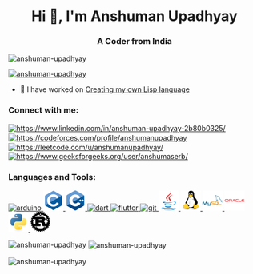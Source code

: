 <h1 align="center">Hi 👋, I'm Anshuman Upadhyay</h1>
<h3 align="center">A Coder from India</h3>

<p align="left"> <img src="https://komarev.com/ghpvc/?username=anshuman-upadhyay&label=Profile%20views&color=0e75b6&style=flat" alt="anshuman-upadhyay" /> </p>

<p align="left"> <a href="https://github.com/ryo-ma/github-profile-trophy"><img src="https://github-profile-trophy.vercel.app/?username=anshuman-upadhyay" alt="anshuman-upadhyay" /></a> </p>

- 🔭 I have worked on [Creating my own Lisp language](https://github.com/anshuman-upadhyay/new_language)

<h3 align="left">Connect with me:</h3>
<p align="left">
<a href="https://linkedin.com/in/https://www.linkedin.com/in/anshuman-upadhyay-2b80b0325/" target="blank"><img align="center" src="https://raw.githubusercontent.com/rahuldkjain/github-profile-readme-generator/master/src/images/icons/Social/linked-in-alt.svg" alt="https://www.linkedin.com/in/anshuman-upadhyay-2b80b0325/" height="30" width="40" /></a>
<a href="https://codeforces.com/profile/https://codeforces.com/profile/anshumanupadhyay" target="blank"><img align="center" src="https://raw.githubusercontent.com/rahuldkjain/github-profile-readme-generator/master/src/images/icons/Social/codeforces.svg" alt="https://codeforces.com/profile/anshumanupadhyay" height="30" width="40" /></a>
<a href="https://www.leetcode.com/https://leetcode.com/u/anshumanupadhyay/" target="blank"><img align="center" src="https://raw.githubusercontent.com/rahuldkjain/github-profile-readme-generator/master/src/images/icons/Social/leet-code.svg" alt="https://leetcode.com/u/anshumanupadhyay/" height="30" width="40" /></a>
<a href="https://auth.geeksforgeeks.org/user/https://www.geeksforgeeks.org/user/anshumaserb/" target="blank"><img align="center" src="https://raw.githubusercontent.com/rahuldkjain/github-profile-readme-generator/master/src/images/icons/Social/geeks-for-geeks.svg" alt="https://www.geeksforgeeks.org/user/anshumaserb/" height="30" width="40" /></a>
</p>

<h3 align="left">Languages and Tools:</h3>
<p align="left"> <a href="https://www.arduino.cc/" target="_blank" rel="noreferrer"> <img src="https://cdn.worldvectorlogo.com/logos/arduino-1.svg" alt="arduino" width="40" height="40"/> </a> <a href="https://www.cprogramming.com/" target="_blank" rel="noreferrer"> <img src="https://raw.githubusercontent.com/devicons/devicon/master/icons/c/c-original.svg" alt="c" width="40" height="40"/> </a> <a href="https://www.w3schools.com/cpp/" target="_blank" rel="noreferrer"> <img src="https://raw.githubusercontent.com/devicons/devicon/master/icons/cplusplus/cplusplus-original.svg" alt="cplusplus" width="40" height="40"/> </a> <a href="https://dart.dev" target="_blank" rel="noreferrer"> <img src="https://www.vectorlogo.zone/logos/dartlang/dartlang-icon.svg" alt="dart" width="40" height="40"/> </a> <a href="https://flutter.dev" target="_blank" rel="noreferrer"> <img src="https://www.vectorlogo.zone/logos/flutterio/flutterio-icon.svg" alt="flutter" width="40" height="40"/> </a> <a href="https://git-scm.com/" target="_blank" rel="noreferrer"> <img src="https://www.vectorlogo.zone/logos/git-scm/git-scm-icon.svg" alt="git" width="40" height="40"/> </a> <a href="https://www.java.com" target="_blank" rel="noreferrer"> <img src="https://raw.githubusercontent.com/devicons/devicon/master/icons/java/java-original.svg" alt="java" width="40" height="40"/> </a> <a href="https://www.linux.org/" target="_blank" rel="noreferrer"> <img src="https://raw.githubusercontent.com/devicons/devicon/master/icons/linux/linux-original.svg" alt="linux" width="40" height="40"/> </a> <a href="https://www.mysql.com/" target="_blank" rel="noreferrer"> <img src="https://raw.githubusercontent.com/devicons/devicon/master/icons/mysql/mysql-original-wordmark.svg" alt="mysql" width="40" height="40"/> </a> <a href="https://www.oracle.com/" target="_blank" rel="noreferrer"> <img src="https://raw.githubusercontent.com/devicons/devicon/master/icons/oracle/oracle-original.svg" alt="oracle" width="40" height="40"/> </a> <a href="https://www.python.org" target="_blank" rel="noreferrer"> <img src="https://raw.githubusercontent.com/devicons/devicon/master/icons/python/python-original.svg" alt="python" width="40" height="40"/> </a> <a href="https://www.rust-lang.org" target="_blank" rel="noreferrer"> <img src="https://raw.githubusercontent.com/devicons/devicon/master/icons/rust/rust-plain.svg" alt="rust" width="40" height="40"/> </a> </p>

<p><img align="left" src="https://github-readme-stats.vercel.app/api/top-langs?username=anshuman-upadhyay&show_icons=true&locale=en&layout=compact" alt="anshuman-upadhyay" /></p>

<p>&nbsp;<img align="center" src="https://github-readme-stats.vercel.app/api?username=anshuman-upadhyay&show_icons=true&locale=en" alt="anshuman-upadhyay" /></p>

<p><img align="center" src="https://github-readme-streak-stats.herokuapp.com/?user=anshuman-upadhyay&" alt="anshuman-upadhyay" /></p>
